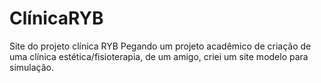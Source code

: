 # ClínicaRYB
Site do projeto clínica RYB
Pegando um projeto acadêmico de criação de uma clínica estética/fisioterapia, de um amigo, criei um site modelo para simulação. 
